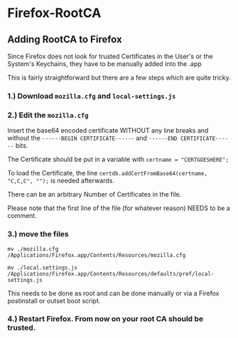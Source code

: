 # Firefox-RootCA
## Adding RootCA to Firefox 

 Since Firefox does not look for trusted Certificates in the User's or the System's Keychains, they have to be manually added into the .app

 This is fairly straightforward but there are a few steps which are quite tricky.

### 1.) Download `mozilla.cfg` and `local-settings.js` 

### 2.) Edit the `mozilla.cfg` 
Insert the base64 encoded certificate WITHOUT any line breaks and without the 
`------BEGIN CERTIFICATE------` 
and 
`------END CERTIFICATE------` bits. 

The Certificate should be put in a variable with `certname = "CERTGOESHERE";`

To load the Certificate, the line `certdb.addCertFromBase64(certname, "C,C,C", "");` is needed afterwards. 

There can be an arbitrary Number of Certificates in the file.

Please note that the first line of the file (for whatever reason) NEEDS to be a comment.

### 3.) move the files

`mv ./mozilla.cfg /Applications/Firefox.app/Contents/Resources/mozilla.cfg` 

`mv ./local.settings.js /Applications/Firefox.app/Contents/Resources/defaults/pref/local-settings.js`

This needs to be done as root and can be done manually or via a Firefox postinstall or outset boot script.

### 4.) Restart Firefox. From now on your root CA should be trusted.
